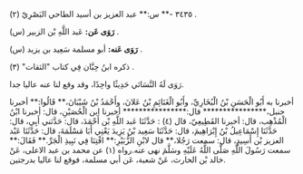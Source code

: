 ٣٤٣٥ -** س:** عبد العزيز بن أسيد الطاحي البَصْرِيّ (٢) .

**رَوَى عَن:** عَبد اللَّهِ بْن الزبير (س) .

**رَوَى عَنه:** أبو مسلمة سَعِيد بن يزيد (س) .

ذكره ابنُ حِبَّان فِي كتاب "الثقات" (٣) .

رَوَى لَهُ النَّسَائي حَدِيثًا واحِدًا، وقد وقع لنا عنه عاليا جدا.

أخبرنا به أَبُو الْحَسَنِ بْنُ الْبُخَارِيِّ، وأَبُو الْغَنَائِمِ بْنُ عَلانَ، وأَحْمَدُ بْنُ شَيْبَانَ،** قَالُوا:** أخبرنا حنبل،**************** قال:**************** أخبرنا ابن الْحُصَيْنِ، قال: أخبرنا ابْنُ الْمُذْهِب، قال: أخبرنا القَطِيعِيّ، قال (٤) : حَدَّثَنَا عَبد اللَّهِ بْن أَحْمَدَ، قال: حَدَّثني أَبِي، قال: حَدَّثَنَا إِسْمَاعِيلُ بْنُ إِبْرَاهِيمَ، قال: حَدَّثَنَا سَعِيد بْنُ يَزِيدَ يَعْنِي أَبَا مَسْلَمَةَ، قال: حَدَّثَنَا عَبْد العزيز بْن أَسِيدٍ، قال: سمعت رَجُلا،** قال لابْنِ الزُّبَيْرِ:** افْتِنَا فِي نَبِيذِ الْجَرِّ.** فَقَالَ:** سمعت رَسُولَ اللَّهِ صَلَّى اللَّهُ عَلَيْهِ وسَلَّمَ نهى عنه.رواه (١) عن محمد بن عبد الاعلى، عَنْ خالد بْن الحارث، عَنْ شعبة، عَن أبي مسلمة، فوقع لنا عاليا بدرجتين.